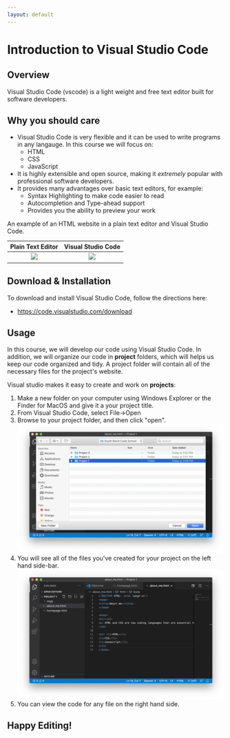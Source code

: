 ```yaml
---
layout: default
---
```


# Introduction to Visual Studio Code

## Overview
Visual Studio Code (vscode) is a light weight and free text editor built for software developers.

## Why you should care
- Visual Studio Code is very flexible and it can be used to write programs in any langauge.  In this course we will focus on:
  - HTML
  - CSS
  - JavaScript
- It is highly extensible and open source, making it *extremely* popular with professional software developers.
- It provides many advantages over basic text editors, for example:
  - Syntax Highlighting to make code easier to read
  - Autocompletion and Type-ahead support
  - Provides you the ability to preview your work
  
An example of an HTML website in a plain text editor and Visual Studio Code.

Plain Text Editor             |  Visual Studio Code
:-------------------------:|:-------------------------:
![]({{site.baseurl}}/assets/img/module1/vscode_plain_text.png)  |  ![]({{site.baseurl}}/assets/img/module1/vscode_vscode.png)

## Download & Installation
To download and install Visual Studio Code, follow the directions here:
- https://code.visualstudio.com/download

## Usage

In this course, we will develop our code using Visual Studio Code.  In addition, we will organize our code in **project** folders, which will helps us keep our code organized and tidy.  A project folder will contain all of the necessary files for the project's website.

Visual studio makes it easy to create and work on **projects**:
1. Make a new folder on your computer using Windows Explorer or the Finder for MacOS and give it a your project title.
2. From Visual Studio Code, select File->Open
3. Browse to your project folder, and then click "open".
![](/assets/img/module1/vscode_project1.png)
4. You will see all of the files you've created for your project on the left hand side-bar.
![](/assets/img/module1/vscode_project2.png)
5. You can view the code for any file on the right hand side.

## Happy Editing!


